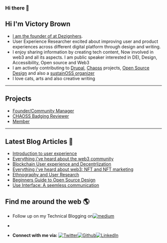 ### Hi there 👋

## Hi I'm Victory Brown  
 <a href="https://github.com/Victorybrown">

- I am the founder of  at [Dezignhers](https://twitter.com/dezignhers).
- User Experience Researcher excited about improving user and product experiences across different digital platform through design and writing.
- I enjoy sharing information by creating tech content, Now involved in web3 and all its aspects. I am public speaker interested in DEI, Design,  Accessibility, Open source and Web3  
- I am actively contributing to [Drupal](https://events.drupal.org/prague2022/meet-volunteers), [Chaoss](https://github.com/chaoss) projects, [Open Source Design](opensourcedesign.net) and also a [sustainOSS organizer](https://sustainoss.org/about/)
- I love cats, arts and also creative writing
 ---
 
 ## Projects
- <a href="https://twitter.com/dezignhers"> Founder/Community Manager </a>
- <a href="https://github.com/orgs/badging/teams/reviewers/members"> CHAOSS Badging Reviewer </a> 
- <a href="https://opensource.ieee.org/community-advisory-group/"> Member </a> 

---
## Latest Blog Articles 📘

<!-- BLOG-POST-LIST:START -->
- [Introduction to user experience](https://medium.com/@vic3brown/introduction-to-user-experience-design-2fd4f5ee9287)
- [Everything i've heard about the web3 community](https://blog.cryptostars.is/everything-ive-heard-about-the-web3-community-fc3d10f943e9)
- [Blockchain User experience and Decentrlization](https://uxplanet.org/blockchain-user-experience-and-decentralization-4a46d48ae518)
- [Everything i've heard about web3: NFT and NFT marketing ](https://blog.cryptostars.is/everything-ive-heard-about-web3-nfts-and-nft-marketing-5b908ecaa0f1)
- [Ethnography and User Research](https://uxplanet.org/ethnography-and-user-research-a59820d8f595)
- [Beginners Guide to Open Source Design](https://learnwithnie.hashnode.dev/beginners-guide-to-open-source-design)
- [Use Interface: A seemless communication](https://learnwithnie.hashnode.dev/user-interface-a-seamless-communication)
<!-- BLOG-POST-LIST:END -->

## Find me around the web 🌎
- Follow up on my Technical Blogging on<a href="https://medium.com/@vic3brown"><img alt="medium" src="https://medium.com/"/></a>
 
- 

- **Connect with me via:** <a href="https://twitter.com/victorybrown_" target="_blank"><img alt="Twitter" src="https://img.shields.io/badge/-Twitter-1DA1F2?logo=twitter&logoColor=white&style=flat-square" /></a><a href="https://github.com/Victorybrown " target="_blank"><img alt="Github" src="https://img.shields.io/badge/-GitHub-181717?&style=flat-square&logo=github&logoColor=white" /><a href="https://www.linkedin.com/in/victory-brown-8a154b1b5/" target="_blank"><img alt="LinkedIn" src="https://img.shields.io/badge/-LinkedIn-0A66C2?&style=flat-square&logo=linkedin&logoColor=white" />
</a>

<!--
**Victorybrown/Victorybrown** is a ✨ _special_ ✨ repository because its `README.md` (this file) appears on your GitHub profile.

Here are some ideas to get you started:

- 🔭 I’m currently working on ...
- 🌱 I’m currently learning ...
- 👯 I’m looking to collaborate on ...
- 🤔 I’m looking for help with ...
- 💬 Ask me about ...
- 📫 How to reach me: ...
- 😄 Pronouns: ...
- ⚡ Fun fact: ...
-->
